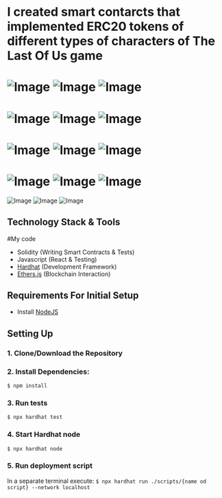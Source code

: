 # I created smart contarcts that implemented ERC20 tokens of different types of characters of The Last Of Us game

![Image](https://github.com/turnMeUpSon/ERC20-Tokens-TheLastOfUs/blob/main/Screenshot%20from%202022-12-25%2018-24-52.png)
![Image](https://github.com/turnMeUpSon/ERC20-Tokens-TheLastOfUs/blob/main/tlou.jpg)
![Image](https://github.com/turnMeUpSon/ERC20-Tokens-TheLastOfUs/blob/main/Screenshot%20from%202022-12-25%2018-07-09.png)
=========================================================================================================================
![Image](https://github.com/turnMeUpSon/ERC20-Tokens-TheLastOfUs/blob/main/Screenshot%20from%202022-12-25%2018-25-46.png)
![Image](https://github.com/turnMeUpSon/ERC20-Tokens-TheLastOfUs/blob/main/infected.jpg)
![Image](https://github.com/turnMeUpSon/ERC20-Tokens-TheLastOfUs/blob/main/Screenshot%20from%202022-12-25%2018-08-37.png)
=========================================================================================================================
![Image](https://github.com/turnMeUpSon/ERC20-Tokens-TheLastOfUs/blob/main/Screenshot%20from%202022-12-25%2018-26-09.png)
![Image](https://github.com/turnMeUpSon/ERC20-Tokens-TheLastOfUs/blob/main/hunters.webp)
![Image](https://github.com/turnMeUpSon/ERC20-Tokens-TheLastOfUs/blob/main/Screenshot%20from%202022-12-25%2018-18-34.png)
=========================================================================================================================
![Image](https://github.com/turnMeUpSon/ERC20-Tokens-TheLastOfUs/blob/main/Screenshot%20from%202022-12-25%2018-26-27.png)
![Image](https://github.com/turnMeUpSon/ERC20-Tokens-TheLastOfUs/blob/main/civilians.jpeg)
![Image](https://github.com/turnMeUpSon/ERC20-Tokens-TheLastOfUs/blob/main/Screenshot%20from%202022-12-25%2018-18-34.png)
=========================================================================================================================
![Image](https://github.com/turnMeUpSon/ERC20-Tokens-TheLastOfUs/blob/main/Screenshot%20from%202022-12-25%2018-27-37.png)
![Image](https://github.com/turnMeUpSon/ERC20-Tokens-TheLastOfUs/blob/main/cicadas.webp)
![Image](https://github.com/turnMeUpSon/ERC20-Tokens-TheLastOfUs/blob/main/Screenshot%20from%202022-12-25%2018-22-17.png)

## Technology Stack & Tools

#My code

- Solidity (Writing Smart Contracts & Tests)
- Javascript (React & Testing)
- [Hardhat](https://hardhat.org/) (Development Framework)
- [Ethers.js](https://docs.ethers.io/v5/) (Blockchain Interaction)

## Requirements For Initial Setup

- Install [NodeJS](https://nodejs.org/en/)

## Setting Up

### 1. Clone/Download the Repository

### 2. Install Dependencies:

`$ npm install`

### 3. Run tests

`$ npx hardhat test`

### 4. Start Hardhat node

`$ npx hardhat node`

### 5. Run deployment script

In a separate terminal execute:
`$ npx hardhat run ./scripts/{name od script} --network localhost`
